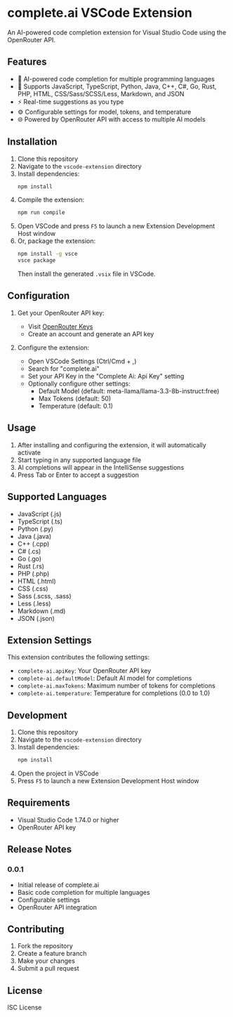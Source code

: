 # complete.ai VSCode Extension

An AI-powered code completion extension for Visual Studio Code using the OpenRouter API.

## Features

- 🤖 AI-powered code completion for multiple programming languages
- 🔧 Supports JavaScript, TypeScript, Python, Java, C++, C#, Go, Rust, PHP, HTML, CSS/Sass/SCSS/Less, Markdown, and JSON
- ⚡ Real-time suggestions as you type
- ⚙️ Configurable settings for model, tokens, and temperature
- 🌐 Powered by OpenRouter API with access to multiple AI models

## Installation

1. Clone this repository
2. Navigate to the `vscode-extension` directory
3. Install dependencies:
   ```bash
   npm install
   ```
4. Compile the extension:
   ```bash
   npm run compile
   ```
5. Open VSCode and press `F5` to launch a new Extension Development Host window
6. Or, package the extension:
   ```bash
   npm install -g vsce
   vsce package
   ```
   Then install the generated `.vsix` file in VSCode.

## Configuration

1. Get your OpenRouter API key:
   - Visit [OpenRouter Keys](https://openrouter.ai/keys)
   - Create an account and generate an API key

2. Configure the extension:
   - Open VSCode Settings (Ctrl/Cmd + ,)
   - Search for "complete.ai"
   - Set your API Key in the "Complete Ai: Api Key" setting
   - Optionally configure other settings:
     - Default Model (default: meta-llama/llama-3.3-8b-instruct:free)
     - Max Tokens (default: 50)
     - Temperature (default: 0.1)

## Usage

1. After installing and configuring the extension, it will automatically activate
2. Start typing in any supported language file
3. AI completions will appear in the IntelliSense suggestions
4. Press Tab or Enter to accept a suggestion

## Supported Languages

- JavaScript (.js)
- TypeScript (.ts)
- Python (.py)
- Java (.java)
- C++ (.cpp)
- C# (.cs)
- Go (.go)
- Rust (.rs)
- PHP (.php)
- HTML (.html)
- CSS (.css)
- Sass (.scss, .sass)
- Less (.less)
- Markdown (.md)
- JSON (.json)

## Extension Settings

This extension contributes the following settings:

- `complete-ai.apiKey`: Your OpenRouter API key
- `complete-ai.defaultModel`: Default AI model for completions
- `complete-ai.maxTokens`: Maximum number of tokens for completions
- `complete-ai.temperature`: Temperature for completions (0.0 to 1.0)

## Development

1. Clone this repository
2. Navigate to the `vscode-extension` directory
3. Install dependencies:
   ```bash
   npm install
   ```
4. Open the project in VSCode
5. Press `F5` to launch a new Extension Development Host window

## Requirements

- Visual Studio Code 1.74.0 or higher
- OpenRouter API key

## Release Notes

### 0.0.1

- Initial release of complete.ai
- Basic code completion for multiple languages
- Configurable settings
- OpenRouter API integration

## Contributing

1. Fork the repository
2. Create a feature branch
3. Make your changes
4. Submit a pull request

## License

ISC License